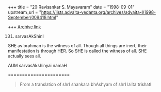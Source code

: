 +++
title = "20 Ravisankar S. Mayavaram"
date = "1998-09-01"
upstream_url = "https://lists.advaita-vedanta.org/archives/advaita-l/1998-September/009419.html"

+++
[Archive link](https://lists.advaita-vedanta.org/archives/advaita-l/1998-September/009419.html)

131. sarvasAkShinI

SHE as brahman is the witness of all. Though all things are
inert, their manifestation is through HER. So SHE is called the
witness of all. SHE actually sees all.

AUM sarvasAkshinyai namaH

======================
>From  a translation of
shrI shankara bhAshyam of shrI lalita trishatI

